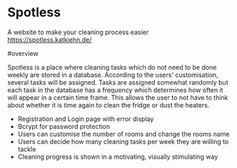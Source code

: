 # Spotless
A website to make your cleaning process easier
https://spotless.katkiehn.de/

#overview

Spotless is a place where cleaning tasks which do not need to be done weekly are stored in a database.  According to the users' customisation, several tasks will be assigned. Tasks are assigned somewhat randomly but each task in the database has a frequency which determines how often it will appear in a certain time frame.
This allows the user to not have to think about whether it is time again to clean the fridge or dust the heaters.

- Registration and Login page with error display
- Bcrypt for password protection
- Users can customise the number of rooms and change the rooms name
- Users can decide how many cleaning tasks per week they are willing to tackle
- Cleaning progress is shown in a motivating, visually stimulating way



